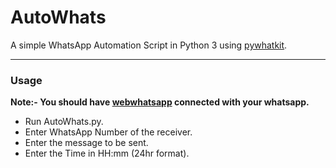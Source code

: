 # AutoWhats
 
A simple WhatsApp Automation Script in Python 3 using [pywhatkit](https://pypi.org/project/pywhatkit/).

***************

### Usage

**Note:- You should have [webwhatsapp](https://web.whatsapp.com/) connected with your whatsapp.**

- Run AutoWhats.py.
- Enter WhatsApp Number of the receiver.
- Enter the message to be sent.
- Enter the Time in HH:mm (24hr format).
 
